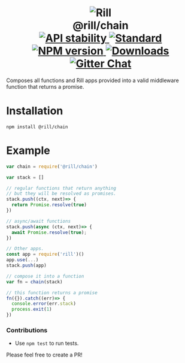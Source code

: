 <h1 align="center">
  <!-- Logo -->
  <img src="https://raw.githubusercontent.com/rill-js/rill/master/Rill-Icon.jpg" alt="Rill"/>
  <br/>
  @rill/chain
	<br/>

  <!-- Stability -->
  <a href="https://nodejs.org/api/documentation.html#documentation_stability_index">
    <img src="https://img.shields.io/badge/stability-stable-brightgreen.svg?style=flat-square" alt="API stability"/>
  </a>
  <!-- Standard -->
  <a href="https://github.com/feross/standard">
    <img src="https://img.shields.io/badge/code%20style-standard-brightgreen.svg?style=flat-square" alt="Standard"/>
  </a>
  <!-- NPM version -->
  <a href="https://npmjs.org/package/@rill/chain">
    <img src="https://img.shields.io/npm/v/@rill/chain.svg?style=flat-square" alt="NPM version"/>
  </a>
  <!-- Downloads -->
  <a href="https://npmjs.org/package/@rill/chain">
    <img src="https://img.shields.io/npm/dm/@rill/chain.svg?style=flat-square" alt="Downloads"/>
  </a>
  <!-- Gitter Chat -->
  <a href="https://gitter.im/rill-js/rill">
    <img src="https://img.shields.io/gitter/room/rill-js/rill.svg?style=flat-square" alt="Gitter Chat"/>
  </a>
</h1>

Composes all functions and Rill apps provided into a valid middleware function that returns a promise.

# Installation

```console
npm install @rill/chain
```

# Example

```javascript
var chain = require('@rill/chain')

var stack = []

// regular functions that return anything
// but they will be resolved as promises.
stack.push((ctx, next)=> {
  return Promise.resolve(true)
})

// async/await functions
stack.push(async (ctx, next)=> {
  await Promise.resolve(true);
})

// Other apps.
const app = require('rill')()
app.use(...)
stack.push(app)

// compose it into a function
var fn = chain(stack)

// this function returns a promise
fn({}).catch((err)=> {
  console.error(err.stack)
  process.exit(1)
})
```

### Contributions

* Use `npm test` to run tests.

Please feel free to create a PR!
